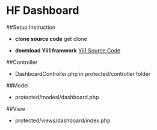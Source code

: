 

# HF Dashboard

##Setup Instruction


* **clone source code**
get clone

* **download Yii1 framwork**
[Yii1 Source Code](https://github.com/yiisoft/yii/releases/download/1.1.21/yii-1.1.21.733ac5.zip)



##Controller
* DashboardController.php in protected/controller folder

##Model
* protected/modesl/dashboard.php

##View
* protected/views/dashboard/index.php

